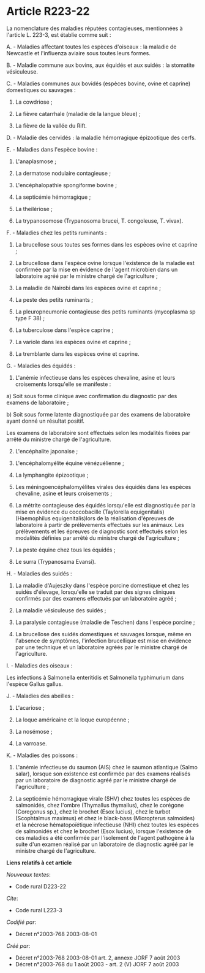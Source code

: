 # Article R223-22

La nomenclature des maladies réputées contagieuses, mentionnées à l'article L. 223-3, est établie comme suit :

A. - Maladies affectant toutes les espèces d'oiseaux : la maladie de Newcastle et l'influenza aviaire sous toutes leurs
formes.

B. - Maladie commune aux bovins, aux équidés et aux suidés : la stomatite vésiculeuse.

C. - Maladies communes aux bovidés (espèces bovine, ovine et caprine) domestiques ou sauvages :

1. La cowdriose ;

2. La fièvre catarrhale (maladie de la langue bleue) ;

3. La fièvre de la vallée du Rift.

D. - Maladie des cervidés : la maladie hémorragique épizootique des cerfs.

E. - Maladies dans l'espèce bovine :

1. L'anaplasmose ;

2. La dermatose nodulaire contagieuse ;

3. L'encéphalopathie spongiforme bovine ;

4. La septicémie hémorragique ;

5. La theilériose ;

6. La trypanosomose (Trypanosoma brucei, T. congoleuse, T. vivax).

F. - Maladies chez les petits ruminants :

1. La brucellose sous toutes ses formes dans les espèces ovine et caprine ;

2. La brucellose dans l'espèce ovine lorsque l'existence de la maladie est confirmée par la mise en évidence de l'agent
microbien dans un laboratoire agréé par le ministre chargé de l'agriculture ;

3. La maladie de Nairobi dans les espèces ovine et caprine ;

4. La peste des petits ruminants ;

5. La pleuropneumonie contagieuse des petits ruminants (mycoplasma sp type F 38) ;

6. La tuberculose dans l'espèce caprine ;

7. La variole dans les espèces ovine et caprine ;

8. La tremblante dans les espèces ovine et caprine.

G. - Maladies des équidés :

1. L'anémie infectieuse dans les espèces chevaline, asine et leurs croisements lorsqu'elle se manifeste :

a) Soit sous forme clinique avec confirmation du diagnostic par des examens de laboratoire ;

b) Soit sous forme latente diagnostiquée par des examens de laboratoire ayant donné un résultat positif.

Les examens de laboratoire sont effectués selon les modalités fixées par arrêté du ministre chargé de l'agriculture.

2. L'encéphalite japonaise ;

3. L'encéphalomyélite équine vénézuélienne ;

4. La lymphangite épizootique ;

5. Les méningoencéphalomyélites virales des équidés dans les espèces chevaline, asine et leurs croisements ;

6. La métrite contagieuse des équidés lorsqu'elle est diagnostiquée par la mise en évidence du coccobacille (Taylorella
equigenitalis)(Haemophilus equigenitalis)lors de la réalisation d'épreuves de laboratoire à partir de prélèvements effectués
sur les animaux. Les prélèvements et les épreuves de diagnostic sont effectués selon les modalités définies par arrêté du
ministre chargé de l'agriculture ;

7. La peste équine chez tous les équidés ;

8. Le surra (Trypanosama Evansi).

H. - Maladies des suidés :

1. La maladie d'Aujeszky dans l'espèce porcine domestique et chez les suidés d'élevage, lorsqu'elle se traduit par des signes
cliniques confirmés par des examens effectués par un laboratoire agréé ;

2. La maladie vésiculeuse des suidés ;

3. La paralysie contagieuse (maladie de Teschen) dans l'espèce porcine ;

4. La brucellose des suidés domestiques et sauvages lorsque, même en l'absence de symptômes, l'infection brucellique est mise
en évidence par une technique et un laboratoire agréés par le ministre chargé de l'agriculture.

I. - Maladies des oiseaux :

Les infections à Salmonella enteritidis et Salmonella typhimurium dans l'espèce Gallus gallus.

J. - Maladies des abeilles :

1. L'acariose ;

2. La loque américaine et la loque européenne ;

3. La nosémose ;

4. La varroase.

K. - Maladies des poissons :

1. L'anémie infectieuse du saumon (AIS) chez le saumon atlantique (Salmo salar), lorsque son existence est confirmée par des
examens réalisés par un laboratoire de diagnostic agréé par le ministre chargé de l'agriculture ;

2. La septicémie hémorragique virale (SHV) chez toutes les espèces de salmonidés, chez l'ombre (Thymallus thymallus), chez le
corégone (Coregonus sp.), chez le brochet (Esox lucius), chez le turbot (Scophtalmus maximus) et chez le black-bass
(Micropterus salmoides) et la nécrose hématopoïétique infectieuse (NHI) chez toutes les espèces de salmonidés et chez le
brochet (Esox lucius), lorsque l'existence de ces maladies a été confirmée par l'isolement de l'agent pathogène à la suite
d'un examen réalisé par un laboratoire de diagnostic agréé par le ministre chargé de l'agriculture.

**Liens relatifs à cet article**

_Nouveaux textes_:

  - Code rural D223-22

_Cite_:

  - Code rural L223-3

_Codifié par_:

  - Décret n°2003-768 2003-08-01

_Créé par_:

  - Décret n°2003-768 2003-08-01 art. 2, annexe JORF 7 août 2003
  - Décret n°2003-768 du 1 août 2003 - art. 2 (V) JORF 7 août 2003
